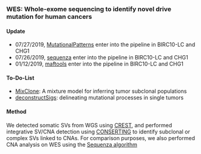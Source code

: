 ### WES: Whole-exome sequencing to identify novel drive mutation for human cancers

#### Update
* 07/27/2019, [MutationalPatterns](https://bioconductor.org/packages/release/bioc/html/MutationalPatterns.html) enter into the pipeline in BIRC10-LC and CHG1
* 07/26/2019, [sequenza](https://cran.r-project.org/web/packages/sequenza/index.html) enter into the pipeline in BIRC10-LC and CHG1
* 01/12/2019, [maftools](https://bioconductor.org/packages/release/bioc/html/maftools.html) enter into the pipeline in BIRC10-LC and CHG1



#### To-Do-List
* [MixClone](https://github.com/uci-cbcl/MixClone): A mixture model for inferring tumor subclonal populations
* [deconstructSigs](https://genomebiology.biomedcentral.com/articles/10.1186/s13059-016-0893-4): delineating mutational processes in single tumors



#### Method
We detected somatic SVs from WGS using [CREST](https://www.ncbi.nlm.nih.gov/pubmed/21666668), and performed integrative SV/CNA detection using [CONSERTING](https://www.nature.com/articles/nmeth.3394) to identify subclonal or complex SVs linked to CNAs. For comparison purposes, we also performed CNA analysis on WES using the [Sequenza algorithm](https://www.ncbi.nlm.nih.gov/pubmed/25319062)


